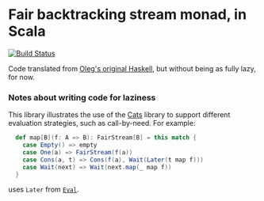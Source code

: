# Fair backtracking stream monad, in Scala

[![Build Status](https://travis-ci.org/FranklinChen/scala-fair-stream.png)](https://travis-ci.org/FranklinChen/scala-fair-stream)

Code translated from [Oleg's original Haskell](http://okmij.org/ftp/Computation/monads.html#fair-bt-stream), but without being as fully lazy, for now.

### Notes about writing code for laziness

This library illustrates the use of the
[Cats](http://typelevel.org/cats/) library to support different
evaluation strategies, such as call-by-need. For example:

``` scala
  def map[B](f: A => B): FairStream[B] = this match {
    case Empty() => empty
    case One(a) => FairStream(f(a))
    case Cons(a, t) => Cons(f(a), Wait(Later(t map f)))
    case Wait(next) => Wait(next.map(_ map f))
  }
```

uses `Later` from [`Eval`](https://github.com/typelevel/cats/blob/master/core/src/main/scala/cats/Eval.scala).
